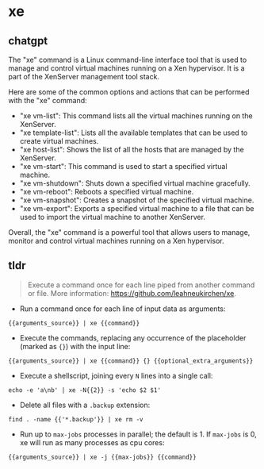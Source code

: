# xe 
## chatgpt 
The "xe" command is a Linux command-line interface tool that is used to manage and control virtual machines running on a Xen hypervisor. It is a part of the XenServer management tool stack.

Here are some of the common options and actions that can be performed with the "xe" command:

- "xe vm-list": This command lists all the virtual machines running on the XenServer.
- "xe template-list": Lists all the available templates that can be used to create virtual machines.
- "xe host-list": Shows the list of all the hosts that are managed by the XenServer.
- "xe vm-start": This command is used to start a specified virtual machine.
- "xe vm-shutdown": Shuts down a specified virtual machine gracefully.
- "xe vm-reboot": Reboots a specified virtual machine.
- "xe vm-snapshot": Creates a snapshot of the specified virtual machine.
- "xe vm-export": Exports a specified virtual machine to a file that can be used to import the virtual machine to another XenServer.

Overall, the "xe" command is a powerful tool that allows users to manage, monitor and control virtual machines running on a Xen hypervisor. 

## tldr 
 
> Execute a command once for each line piped from another command or file.
> More information: <https://github.com/leahneukirchen/xe>.

- Run a command once for each line of input data as arguments:

`{{arguments_source}} | xe {{command}}`

- Execute the commands, replacing any occurrence of the placeholder (marked as `{}`) with the input line:

`{{arguments_source}} | xe {{command}} {} {{optional_extra_arguments}}`

- Execute a shellscript, joining every `N` lines into a single call:

`echo -e 'a\nb' | xe -N{{2}} -s 'echo $2 $1'`

- Delete all files with a `.backup` extension:

`find . -name {{'*.backup'}} | xe rm -v`

- Run up to `max-jobs` processes in parallel; the default is 1. If `max-jobs` is 0, xe will run as many processes as cpu cores:

`{{arguments_source}} | xe -j {{max-jobs}} {{command}}`

